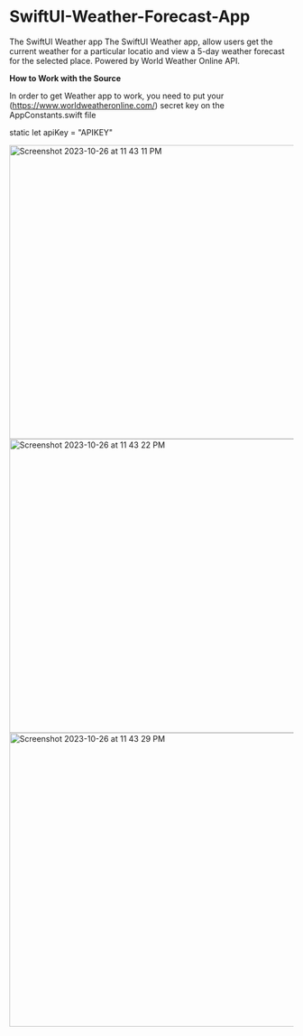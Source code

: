 # SwiftUI-Weather-Forecast-App
The SwiftUI Weather app
The SwiftUI Weather app, allow users get the current weather for a particular locatio and view a 5-day weather forecast for the selected place. Powered by World Weather Online API.


**How to Work with the Source**


In order to get Weather app to work, 
you need to put your (https://www.worldweatheronline.com/) secret key on the 
AppConstants.swift file


static let apiKey = "APIKEY"


<img width="521" alt="Screenshot 2023-10-26 at 11 43 11 PM" src="https://github.com/UpendraNimmala2023/SwiftUI-Weather-Forecast-App/assets/135559739/7b5099ee-a44b-4d06-a4c7-5334149ec367">   <img width="521" alt="Screenshot 2023-10-26 at 11 43 22 PM" src="https://github.com/UpendraNimmala2023/SwiftUI-Weather-Forecast-App/assets/135559739/1a11f0f4-11fe-4639-b70d-5689afa9b9af">  <img width="521" alt="Screenshot 2023-10-26 at 11 43 29 PM" src="https://github.com/UpendraNimmala2023/SwiftUI-Weather-Forecast-App/assets/135559739/2abc36c8-b93b-4978-8ead-813dbd484ba8">


